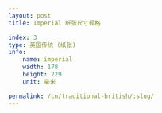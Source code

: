 ```yaml
---
layout: post
title: Imperial 纸张尺寸规格

index: 3
type: 英国传统 (纸张)
info:
    name: imperial
    width: 178
    height: 229
    unit: 毫米

permalink: /cn/traditional-british/:slug/
---
```



